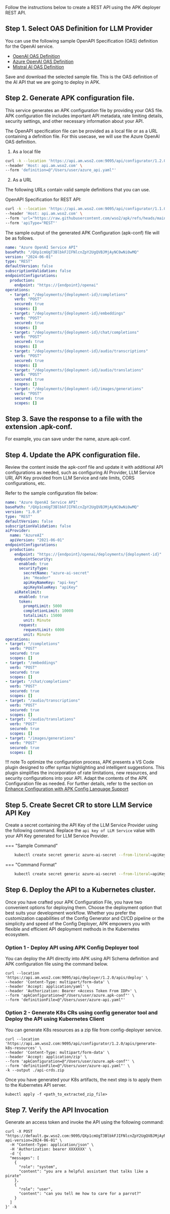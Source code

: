 Follow the instructions below to create a REST API using the APK deployer REST API.

## Step 1. Select OAS Definition for LLM Provider 

You can use the following sample OpenAPI Specification (OAS) definition for the OpenAI service.

- [OpenAI OAS Definition](https://raw.githubusercontent.com/wso2/apk/refs/heads/main/samples/llm-providers-oas-definitions/openai/openai_api.yaml)
- [Azure OpenAI OAS Definition](https://raw.githubusercontent.com/wso2/apk/refs/heads/main/samples/llm-providers-oas-definitions/azure/azure_api.yaml)
- [Mistral AI OAS Definition](https://raw.githubusercontent.com/wso2/apk/refs/heads/main/samples/llm-providers-oas-definitions/mistral/mistral_api.yaml)

Save and download the selected sample file. This is the OAS definition of the AI API that we are going to deploy in APK.

## Step 2. Generate APK configuration file.

This service generates an APK configuration file by providing your OAS file. APK configuration file includes important API metadata, rate limiting details, security settings, and other necessary information about your API.

The OpenAPI specification file can be provided as a local file or as a URL containing a definition file. For this usecase, we will use the Azure OpenAI OAS definition.

1. As a local file

```bash
curl -k --location 'https://api.am.wso2.com:9095/api/configurator/1.2.0/apis/generate-configuration' \
--header 'Host: api.am.wso2.com' \
--form 'definition=@"/Users/user/azure_api.yaml"'
```

2. As a URL

The following URLs contain valid sample definitions that you can use.

OpenAPI Specification for REST API:

```bash
curl -k --location 'https://api.am.wso2.com:9095/api/configurator/1.1.0/apis/generate-configuration' \
--header 'Host: api.am.wso2.com' \
--form 'url="https://raw.githubusercontent.com/wso2/apk/refs/heads/main/samples/llm-providers-oas-definitions/azure/azure_api.yaml"' \
--form 'apiType="REST"'
```

The sample output of the generated APK Configuration (apk-conf) file will be as follows.

```yaml
name: "Azure OpenAI Service API"
basePath: "/QXp1cmUgT3BlbkFJIFNlcnZpY2UgQVBJMjAyNC0wNi0wMQ"
version: "2024-06-01"
type: "REST"
defaultVersion: false
subscriptionValidation: false
endpointConfigurations:
  production:
    endpoint: "https://{endpoint}/openai"
operations:
  - target: "/deployments/{deployment-id}/completions"
    verb: "POST"
    secured: true
    scopes: []
  - target: "/deployments/{deployment-id}/embeddings"
    verb: "POST"
    secured: true
    scopes: []
  - target: "/deployments/{deployment-id}/chat/completions"
    verb: "POST"
    secured: true
    scopes: []
  - target: "/deployments/{deployment-id}/audio/transcriptions"
    verb: "POST"
    secured: true
    scopes: []
  - target: "/deployments/{deployment-id}/audio/translations"
    verb: "POST"
    secured: true
    scopes: []
  - target: "/deployments/{deployment-id}/images/generations"
    verb: "POST"
    secured: true
    scopes: []
```

## Step 3. Save the response to a file with the extension .apk-conf.

For example, you can save under the name, azure.apk-conf.

## Step 4. Update the APK configuration file.

Review the content inside the apk-conf file and update it with additional API configurations as needed, such as configuring AI Provider, LLM Service URl, API Key provided from LLM Service and rate limits, CORS configurations, etc.

Refer to the sample configuration file below:

```yaml
name: "Azure OpenAI Service API"
basePath: "/QXp1cmUgT3BlbkFJIFNlcnZpY2UgQVBJMjAyNC0wNi0wMQ"
version: "1.0.0"
type: "REST"
defaultVersion: false
subscriptionValidation: false
aiProvider:
  name: "AzureAI"
  apiVersion: "2021-06-01"
endpointConfigurations:
  production:
    endpoint: "https://{endpoint}/openai/deployments/{deployment-id}"
    endpointSecurity:
      enabled: true
      securityType:
        secretName: "azure-ai-secret"
        in: "Header"
        apiKeyNameKey: "api-key"
        apiKeyValueKey: "apiKey"
    aiRatelimit: 
      enabled: true
      token:
        promptLimit: 5000
        completionLimit: 10000
        totalLimit: 15000
        unit: Minute
      request:
        requestLimit: 6000
        unit: Minute
operations:
- target: "/completions"
  verb: "POST"
  secured: true
  scopes: []
- target: "/embeddings"
  verb: "POST"
  secured: true
  scopes: []
- target: "/chat/completions"
  verb: "POST"
  secured: true
  scopes: []
- target: "/audio/transcriptions"
  verb: "POST"
  secured: true
  scopes: []
- target: "/audio/translations"
  verb: "POST"
  secured: true
  scopes: []
- target: "/images/generations"
  verb: "POST"
  secured: true
  scopes: []
```

!!! note
    To optimize the configuration process, APK presents a VS Code plugin designed to offer syntax highlighting and intelligent suggestions. This plugin simplifies the incorporation of rate limitations, new resources, and security configurations into your API. Adapt the contents of the APK Configuration file as needed. For further details, refer to the section on [Enhance Configuration with APK Config Language Support](../../../../api-management-overview/apk-conf-lang-support/)

## Step 5. Create Secret CR to store LLM Service API Key

Create a secret containing the API Key of the LLM Service Provider using the following command. Replace the ```api key of LLM Service``` value with your API Key generated for LLM Service Provider.

=== "Sample Command"
```bash
    kubectl create secret generic azure-ai-secret --from-literal=apiKey='xxxxxxxxxxxxxxxxxxx' --namespace=apk
```
=== "Command Format"
```bash
    kubectl create secret generic azure-ai-secret --from-literal=apiKey='<<api key of LLM Service>>' --namespace=apk
```

## Step 6. Deploy the API to a Kubernetes cluster.

Once you have crafted your APK Configuration File, you have two convenient options for deploying them. Choose the deployment option that best suits your development workflow. Whether you prefer the customization capabilities of the Config Generator and CI/CD pipeline or the simplicity and speed of the Config Deployer, APK empowers you with flexible and efficient API deployment methods in the Kubernetes ecosystem.

### Option 1 - Deploy API using APK Config Deployer tool

You can deploy the API directly into APK using API Schema definition and APK configuration file using the command below.

```
curl --location 'https://api.am.wso2.com:9095/api/deployer/1.2.0/apis/deploy' \
--header 'Content-Type: multipart/form-data' \
--header 'Accept: application/yaml' \
--header 'Authorization: Bearer <Access Token From IDP>' \
--form 'apkConfiguration=@"/Users/user/azure.apk-conf"' \
--form 'definitionFile=@"/Users/user/azure-api.yaml"'
```

### Option 2 - Generate K8s CRs using config generator tool and Deploy the API using Kubernetes Client

You can generate K8s resources as a zip file from config-deployer service.

```
curl --location 'https://api.am.wso2.com:9095/api/configurator/1.2.0/apis/generate-k8s-resources' \
--header 'Content-Type: multipart/form-data' \
--header 'Accept: application/zip' \
--form 'apkConfiguration=@"/Users/user/azure.apk-conf"' \
--form 'definitionFile=@"/Users/user/azure-api.yaml"' \
-k --output ./api-crds.zip
```

Once you have generated your K8s artifacts, the next step is to apply them to the Kubernetes API server.

```
kubectl apply -f <path_to_extracted_zip_file>
```

## Step 7. Verify the API Invocation

Generate an access token and invoke the API using the following command:

```
curl -X POST "https://default.gw.wso2.com:9095/QXp1cmUgT3BlbkFJIFNlcnZpY2UgQVBJMjAyNC0wNi0wMQ/1.0.0/chat/completions?api-version=2024-06-01" \
  -H "Content-Type: application/json" \
  -H 'Authorization: bearer XXXXXXX' \
  -d '{
  "messages": [
    {
      "role": "system",
      "content": "you are a helpful assistant that talks like a pirate"
    },
    {
      "role": "user",
      "content": "can you tell me how to care for a parrot?"
    }
  ]
}' -k
```
